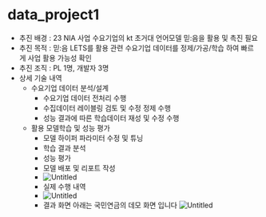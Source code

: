 # data_project1
- 추진 배경 : 23 NIA 사업 수요기업의 kt 초거대 언어모델 믿:음을 활용 및 촉진 필요
- 추진 목적 : 믿:음 LETS를 활용 관련 수요기업 데이터를 정제/가공/학습 하여 빠르게 사업 활용 가능성 확인
- 추진 조직 : PL 1명, 개발자 3명
- 상세 기술 내역
    - 수요기업 데이터 분석/설계
        - 수요기업 데이터 전처리 수행
        - 수집데이터 레이블링 검토 및 수정 정제 수행
        - 성능 결과에 따른 학습데이터 재성 및 수정 수행
    - 활용 모델학습 및 성능 평가
        - 모델 하이퍼 파라미터 수정 및 튜닝
        - 학습 결과 분석
        - 성능 평가
        - 모델 배포 및 리포트 작성
        - ![Untitled](https://prod-files-secure.s3.us-west-2.amazonaws.com/31fc70a1-0c75-4978-9085-2de2e8fd4f85/82871bf2-4d03-4c51-9e94-0aa7e3b11b06/Untitled.png)
        - 실제 수행 내역
        - ![Untitled](https://prod-files-secure.s3.us-west-2.amazonaws.com/31fc70a1-0c75-4978-9085-2de2e8fd4f85/ff3930d6-f8a3-4e66-8bef-25e2070ad297/Untitled.png)
        - 결과 화면
            아래는 국민연금의 데모 화면 입니다
          ![Untitled](https://prod-files-secure.s3.us-west-2.amazonaws.com/31fc70a1-0c75-4978-9085-2de2e8fd4f85/74604a66-5b40-420b-beac-ff99e6f1a54d/Untitled.png)
